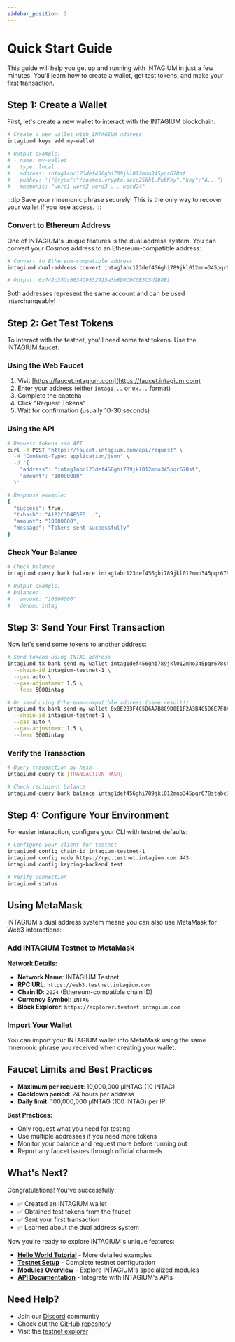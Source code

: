 ```yaml
---
sidebar_position: 2
---
```


# Quick Start Guide

This guide will help you get up and running with INTAGIUM in just a few minutes. You'll learn how to create a wallet, get test tokens, and make your first transaction.

## Step 1: Create a Wallet

First, let's create a new wallet to interact with the INTAGIUM blockchain:

```bash
# Create a new wallet with INTAGIUM address
intagiumd keys add my-wallet

# Output example:
# - name: my-wallet
#   type: local
#   address: intag1abc123def456ghi789jkl012mno345pqr678st
#   pubkey: '{"@type":"/cosmos.crypto.secp256k1.PubKey","key":"A..."}'
#   mnemonic: "word1 word2 word3 ... word24"
```

:::tip
Save your mnemonic phrase securely! This is the only way to recover your wallet if you lose access.
:::

### Convert to Ethereum Address

One of INTAGIUM's unique features is the dual address system. You can convert your Cosmos address to an Ethereum-compatible address:

```bash
# Convert to Ethereum-compatible address
intagiumd dual-address convert intag1abc123def456ghi789jkl012mno345pqr678st

# Output: 0x742d35Cc6634C0532925a3b8D0C9C0E3C5d2B8E1
```

Both addresses represent the same account and can be used interchangeably!

## Step 2: Get Test Tokens

To interact with the testnet, you'll need some test tokens. Use the INTAGIUM faucet:

### Using the Web Faucet

1. Visit [https://faucet.intagium.com](https://faucet.intagium.com)
2. Enter your address (either `intag1...` or `0x...` format)
3. Complete the captcha
4. Click "Request Tokens"
5. Wait for confirmation (usually 10-30 seconds)

### Using the API

```bash
# Request tokens via API
curl -X POST "https://faucet.intagium.com/api/request" \
  -H "Content-Type: application/json" \
  -d '{
    "address": "intag1abc123def456ghi789jkl012mno345pqr678st",
    "amount": "10000000"
  }'

# Response example:
{
  "success": true,
  "txhash": "A1B2C3D4E5F6...",
  "amount": "10000000",
  "message": "Tokens sent successfully"
}
```

### Check Your Balance

```bash
# Check balance
intagiumd query bank balance intag1abc123def456ghi789jkl012mno345pqr678st intag

# Output example:
# balance:
#   amount: "10000000"
#   denom: intag
```

## Step 3: Send Your First Transaction

Now let's send some tokens to another address:

```bash
# Send tokens using INTAG address
intagiumd tx bank send my-wallet intag1def456ghi789jkl012mno345pqr678stabc123 1000000intag \
  --chain-id intagium-testnet-1 \
  --gas auto \
  --gas-adjustment 1.5 \
  --fees 5000intag

# Or send using Ethereum-compatible address (same result!)
intagiumd tx bank send my-wallet 0x8E2B3F4C5D6A7B8C9D0E1F2A3B4C5D6E7F8A9B0C 1000000intag \
  --chain-id intagium-testnet-1 \
  --gas auto \
  --gas-adjustment 1.5 \
  --fees 5000intag
```

### Verify the Transaction

```bash
# Query transaction by hash
intagiumd query tx [TRANSACTION_HASH]

# Check recipient balance
intagiumd query bank balance intag1def456ghi789jkl012mno345pqr678stabc123 intag
```

## Step 4: Configure Your Environment

For easier interaction, configure your CLI with testnet defaults:

```bash
# Configure your client for testnet
intagiumd config chain-id intagium-testnet-1
intagiumd config node https://rpc.testnet.intagium.com:443
intagiumd config keyring-backend test

# Verify connection
intagiumd status
```

## Using MetaMask

INTAGIUM's dual address system means you can also use MetaMask for Web3 interactions:

### Add INTAGIUM Testnet to MetaMask

**Network Details:**
- **Network Name**: INTAGIUM Testnet
- **RPC URL**: `https://web3.testnet.intagium.com`
- **Chain ID**: `2024` (Ethereum-compatible chain ID)
- **Currency Symbol**: `INTAG`
- **Block Explorer**: `https://explorer.testnet.intagium.com`

### Import Your Wallet

You can import your INTAGIUM wallet into MetaMask using the same mnemonic phrase you received when creating your wallet.

## Faucet Limits and Best Practices

- **Maximum per request**: 10,000,000 µINTAG (10 INTAG)
- **Cooldown period**: 24 hours per address
- **Daily limit**: 100,000,000 µINTAG (100 INTAG) per IP

**Best Practices:**
- Only request what you need for testing
- Use multiple addresses if you need more tokens
- Monitor your balance and request more before running out
- Report any faucet issues through official channels

## What's Next?

Congratulations! You've successfully:
- ✅ Created an INTAGIUM wallet
- ✅ Obtained test tokens from the faucet
- ✅ Sent your first transaction
- ✅ Learned about the dual address system

Now you're ready to explore INTAGIUM's unique features:

- **[Hello World Tutorial](/getting-started/hello-world)** - More detailed examples
- **[Testnet Setup](/getting-started/testnet-setup)** - Complete testnet configuration
- **[Modules Overview](/modules/overview)** - Explore INTAGIUM's specialized modules
- **[API Documentation](/api/overview)** - Integrate with INTAGIUM's APIs

## Need Help?

- Join our [Discord](https://discord.gg/intagium) community
- Check out the [GitHub repository](https://github.com/amrae1/INTAGIUM)
- Visit the [testnet explorer](https://explorer.testnet.intagium.com)

